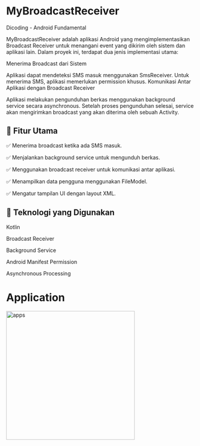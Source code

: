 # MyBroadcastReceiver

Dicoding - Android Fundamental

MyBroadcastReceiver adalah aplikasi Android yang mengimplementasikan Broadcast Receiver untuk menangani event yang dikirim oleh sistem dan aplikasi lain. Dalam proyek ini, terdapat dua jenis implementasi utama:

Menerima Broadcast dari Sistem

Aplikasi dapat mendeteksi SMS masuk menggunakan SmsReceiver.
Untuk menerima SMS, aplikasi memerlukan permission khusus.
Komunikasi Antar Aplikasi dengan Broadcast Receiver

Aplikasi melakukan pengunduhan berkas menggunakan background service secara asynchronous.
Setelah proses pengunduhan selesai, service akan mengirimkan broadcast yang akan diterima oleh sebuah Activity.
## 🔨 Fitur Utama
✅ Menerima broadcast ketika ada SMS masuk.

✅ Menjalankan background service untuk mengunduh berkas.

✅ Menggunakan broadcast receiver untuk komunikasi antar aplikasi.

✅ Menampilkan data pengguna menggunakan FileModel.

✅ Mengatur tampilan UI dengan layout XML.

## 🚀 Teknologi yang Digunakan
Kotlin

Broadcast Receiver

Background Service

Android Manifest Permission

Asynchronous Processing

# Application

<img width="344" alt="apps" src="https://github.com/user-attachments/assets/190baa95-dede-489b-8cfc-8f2d9058e9bb">

